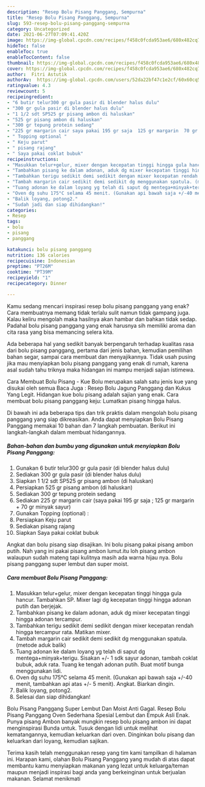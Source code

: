 ```yaml
---
description: "Resep Bolu Pisang Panggang, Sempurna"
title: "Resep Bolu Pisang Panggang, Sempurna"
slug: 593-resep-bolu-pisang-panggang-sempurna
category: Uncategorized
date: 2021-06-27T07:09:41.420Z
image: https://img-global.cpcdn.com/recipes/f458c0fcda953ae6/680x482cq70/bolu-pisang-panggang-foto-resep-utama.jpg
hideToc: false
enableToc: true
enableTocContent: false
thumbnail: https://img-global.cpcdn.com/recipes/f458c0fcda953ae6/680x482cq70/bolu-pisang-panggang-foto-resep-utama.jpg
cover: https://img-global.cpcdn.com/recipes/f458c0fcda953ae6/680x482cq70/bolu-pisang-panggang-foto-resep-utama.jpg
author:  Fitri Astutik
authorAv:  https://img-global.cpcdn.com/users/52da22bf47c1e2cf/60x60cq50/avatar.jpg
ratingvalue: 4.3
reviewcount: 5
recipeingredient:
- "6 butir telur300 gr gula pasir di blender halus dulu"
- "300 gr gula pasir di blender halus dulu"
- "1 1/2 sdt SP525 gr pisang ambon di haluskan"
- "525 gr pisang ambon di haluskan"
- "300 gr tepung protein sedang"
- "225 gr margarin cair saya pakai 195 gr saja  125 gr margarin  70 gr minyak sayur"
- " Topping optional "
- " Keju parut"
- " pisang rajang"
- " Saya pakai coklat bubuk"
recipeinstructions:
- "Masukkan telur+gelur, mixer dengan kecepatan tinggi hingga gula hancur. Tambahkan SP. Mixer lagi dg kecepatan tinggi hingga adonan putih dan berjejak."
- "Tambahkan pisang ke dalam adonan, aduk dg mixer kecepatan tinggi hingga adonan tercampur."
- "Tambahkan terigu sedikit demi sedikit dengan mixer kecepatan rendah hingga tercampur rata. Matikan mixer."
- "Tambah margarin cair sedikit demi sedikit dg menggunakan spatula. (metode aduk balik)"
- "Tuang adonan ke dalam loyang yg telah di saput dg mentega+minyak+terigu. Sisakan +/- 1 sdk sayur adonan, tambah coklat bubuk, aduk rata. Tuang ke tengah adonan putih. Buat motif bunga menggunakan lidi."
- "Oven dg suhu 175°C selama 45 menit. (Gunakan api bawah saja +/-40 menit, tambahkan api atas +/- 5 menit). Angkat. Biarkan dingin."
- "Balik loyang, potong2."
- "Sudah jadi dan siap dihidangkan!"
categories:
- Resep
tags:
- bolu
- pisang
- panggang

katakunci: bolu pisang panggang 
nutrition: 136 calories
recipecuisine: Indonesian
preptime: "PT26M"
cooktime: "PT39M"
recipeyield: "1"
recipecategory: Dinner

---
```



Kamu sedang mencari inspirasi resep bolu pisang panggang yang enak? Cara membuatnya memang tidak terlalu sulit namun tidak gampang juga. Kalau keliru mengolah maka hasilnya akan hambar dan bahkan tidak sedap. Padahal bolu pisang panggang yang enak harusnya sih memiliki aroma dan cita rasa yang bisa memancing selera kita.


Ada beberapa hal yang sedikit banyak berpengaruh terhadap kualitas rasa dari bolu pisang panggang, pertama dari jenis bahan, kemudian pemilihan bahan segar, sampai cara membuat dan menyajikannya. Tidak usah pusing jika mau menyiapkan bolu pisang panggang yang enak di rumah, karena asal sudah tahu triknya maka hidangan ini mampu menjadi sajian istimewa.

Cara Membuat Bolu Pisang - Kue Bolu merupakan salah satu jenis kue yang disukai oleh semua Baca Juga : Resep Bolu Jagung Panggang dan Kukus Yang Legit. Hidangan kue bolu pisang adalah sajian yang enak. Cara membuat bolu pisang panggang keju: Lumatkan pisang hingga halus.


Di bawah ini ada beberapa tips dan trik praktis dalam mengolah bolu pisang panggang yang siap dikreasikan. Anda dapat menyiapkan Bolu Pisang Panggang memakai 10 bahan dan 7 langkah pembuatan. Berikut ini langkah-langkah dalam membuat hidangannya.

<!--inarticleads1-->

##### Bahan-bahan dan bumbu yang digunakan untuk menyiapkan Bolu Pisang Panggang:

1. Gunakan 6 butir telur300 gr gula pasir (di blender halus dulu)
1. Sediakan 300 gr gula pasir (di blender halus dulu)
1. Siapkan 1 1/2 sdt SP525 gr pisang ambon (di haluskan)
1. Persiapkan 525 gr pisang ambon (di haluskan)
1. Sediakan 300 gr tepung protein sedang
1. Sediakan 225 gr margarin cair (saya pakai 195 gr saja ; 125 gr margarin + 70 gr minyak sayur)
1. Gunakan  Topping (optional) :
1. Persiapkan  Keju parut
1. Sediakan  pisang rajang
1. Siapkan  Saya pakai coklat bubuk


Angkat dan bolu pisang siap disajikan. Ini bolu pisang pakai pisang ambon putih. Nah yang ini pakai pisang ambon lumut.itu loh pisang ambon walaupun sudah mateng tapi kulitnya masih ada warna hijau nya. Bolu pisang panggang super lembut dan super moist. 

<!--inarticleads2-->

##### Cara membuat Bolu Pisang Panggang:

1. Masukkan telur+gelur, mixer dengan kecepatan tinggi hingga gula hancur. Tambahkan SP. Mixer lagi dg kecepatan tinggi hingga adonan putih dan berjejak.
1. Tambahkan pisang ke dalam adonan, aduk dg mixer kecepatan tinggi hingga adonan tercampur.
1. Tambahkan terigu sedikit demi sedikit dengan mixer kecepatan rendah hingga tercampur rata. Matikan mixer.
1. Tambah margarin cair sedikit demi sedikit dg menggunakan spatula. (metode aduk balik)
1. Tuang adonan ke dalam loyang yg telah di saput dg mentega+minyak+terigu. Sisakan +/- 1 sdk sayur adonan, tambah coklat bubuk, aduk rata. Tuang ke tengah adonan putih. Buat motif bunga menggunakan lidi.
1. Oven dg suhu 175°C selama 45 menit. (Gunakan api bawah saja +/-40 menit, tambahkan api atas +/- 5 menit). Angkat. Biarkan dingin.
1. Balik loyang, potong2.
1. Selesai dan siap dihidangkan!

Bolu Pisang Panggang Super Lembut Dan Moist Anti Gagal. Resep Bolu Pisang Panggang Oven Sederhana Spesial Lembut dan Empuk Asli Enak. Punya pisang Ambon banyak mungkin resep bolu pisang ambon ini dapat menginspirasi Bunda untuk. Tusuk dengan lidi untuk melihat kematangannya, kemudian keluarkan dari oven. Dinginkan bolu pisang dan keluarkan dari loyang, kemudian sajikan. 

Terima kasih telah menggunakan resep yang tim kami tampilkan di halaman ini. Harapan kami, olahan Bolu Pisang Panggang yang mudah di atas dapat membantu kamu menyiapkan makanan yang lezat untuk keluarga/teman maupun menjadi inspirasi bagi anda yang berkeinginan untuk berjualan makanan. Selamat menikmati
